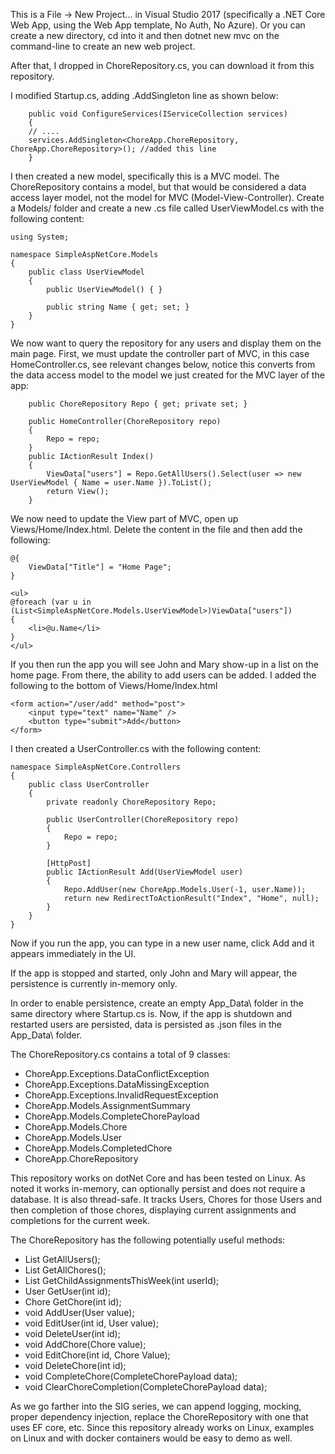 This is a File -> New Project... in Visual Studio 2017 (specifically a .NET Core Web App, using the Web App template, No Auth, No Azure). Or you can create a new directory, cd into it and then dotnet new mvc on the command-line to create an new web project.

After that, I dropped in ChoreRepository.cs, you can download it from this repository.

I modified Startup.cs, adding .AddSingleton line as shown below:
```
    public void ConfigureServices(IServiceCollection services)
    {
	// ....
	services.AddSingleton<ChoreApp.ChoreRepository, ChoreApp.ChoreRepository>(); //added this line
    }
```	

I then created a new model, specifically this is a MVC model. The ChoreRepository contains a model, but that would be considered a data access layer model, not the model for MVC (Model-View-Controller). Create a Models/ folder and create a new .cs file called UserViewModel.cs with the following content:
```
using System;

namespace SimpleAspNetCore.Models
{
    public class UserViewModel
    {
        public UserViewModel() { }

        public string Name { get; set; }
    }
}
```

We now want to query the repository for any users and display them on the main page. First, we must update the controller part of MVC, in this case HomeController.cs, see relevant changes below, notice this converts from the data access model to the model we just created for the MVC layer of the app:
```
	public ChoreRepository Repo { get; private set; }

 	public HomeController(ChoreRepository repo)
	{
		Repo = repo;
	}
	public IActionResult Index()
	{
		ViewData["users"] = Repo.GetAllUsers().Select(user => new UserViewModel { Name = user.Name }).ToList();
		return View();
	}
```

We now need to update the View part of MVC, open up Views/Home/Index.html. Delete the content in the file and then add the following:
```
@{
    ViewData["Title"] = "Home Page";
}

<ul>
@foreach (var u in (List<SimpleAspNetCore.Models.UserViewModel>)ViewData["users"])
{
    <li>@u.Name</li>
}
</ul>
```
If you then run the app you will see John and Mary show-up in a list on the home page.
From there, the ability to add users can be added. I added the following to the bottom of Views/Home/Index.html
```
<form action="/user/add" method="post">
    <input type="text" name="Name" />
    <button type="submit">Add</button>
</form> 
```
I then created a UserController.cs with the following content:
```
namespace SimpleAspNetCore.Controllers
{
    public class UserController
    {
        private readonly ChoreRepository Repo;

        public UserController(ChoreRepository repo)
        {
            Repo = repo;
        }

        [HttpPost]
        public IActionResult Add(UserViewModel user)
        {
            Repo.AddUser(new ChoreApp.Models.User(-1, user.Name));
            return new RedirectToActionResult("Index", "Home", null);
        }
    }
}
```
Now if you run the app, you can type in a new user name, click Add and it appears immediately in the UI.

If the app is stopped and started, only John and Mary will appear, the persistence is currently in-memory only.

In order to enable persistence, create an empty App_Data\ folder in the same directory where Startup.cs is. Now, if the app is shutdown and restarted users are persisted, data is persisted as .json files in the App_Data\ folder.

The ChoreRepository.cs contains a total of 9 classes:
 * ChoreApp.Exceptions.DataConflictException
 * ChoreApp.Exceptions.DataMissingException
 * ChoreApp.Exceptions.InvalidRequestException
 * ChoreApp.Models.AssignmentSummary
 * ChoreApp.Models.CompleteChorePayload
 * ChoreApp.Models.Chore
 * ChoreApp.Models.User
 * ChoreApp.Models.CompletedChore
 * ChoreApp.ChoreRepository
 
This repository works on dotNet Core and has been tested on Linux. As noted it works in-memory, can optionally persist and does not require a database. It is also thread-safe.
It tracks Users, Chores for those Users and then completion of those chores, displaying current assignments and completions for the current week.

The ChoreRepository has the following potentially useful methods:
 * List<User> GetAllUsers();
 * List<Chore> GetAllChores();
 * List<AssignmentSummary> GetChildAssignmentsThisWeek(int userId);
 * User GetUser(int id);
 * Chore GetChore(int id);
 * void AddUser(User value);
 * void EditUser(int id, User value);
 * void DeleteUser(int id);
 * void AddChore(Chore value);
 * void EditChore(int id, Chore Value);
 * void DeleteChore(int id);
 * void CompleteChore(CompleteChorePayload data);
 * void ClearChoreCompletion(CompleteChorePayload data);
 
	
As we go farther into the SIG series, we can append logging, mocking, proper dependency injection, replace the ChoreRepository with one that uses EF core, etc.
Since this repository already works on Linux, examples on Linux and with docker containers would be easy to demo as well.

